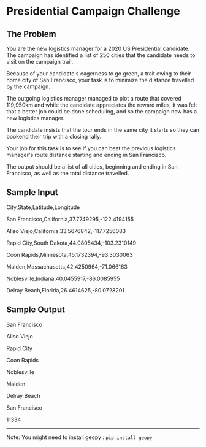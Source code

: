 Presidential Campaign Challenge
===============================

The Problem
-----------
You are the new logistics manager for a 2020 US Presidential candidate. The 
campaign has identified a list of 256 cities that the candidate needs to visit
on the campaign trail.

Because of your candidate's eagerness to go green, a trait owing to their home
city of San Francisco, your task is to minimize the distance travelled 
by the campaign.

The outgoing logistics manager managed to plot a route that covered 119,950km
and while the candidate appreciates the reward miles, it was felt that a
better job could be done scheduling, and so the campaign now has a new
logistics manager.

The candidate insists that the tour ends in the same city it starts so they
can bookend their trip with a closing rally.

Your job for this task is to see if you can beat the previous logistics
manager's route distance starting and ending in San Francisco.

The output should be a list of all cities, beginning and ending in San
Francisco, as well as the total distance travelled.

Sample Input
------------
City,State,Latitude,Longitude

San Francisco,California,37.7749295,-122.4194155

Aliso Viejo,California,33.5676842,-117.7256083

Rapid City,South Dakota,44.0805434,-103.2310149

Coon Rapids,Minnesota,45.1732394,-93.3030063

Malden,Massachusetts,42.4250964,-71.066163

Noblesville,Indiana,40.0455917,-86.0085955

Delray Beach,Florida,26.4614625,-80.0728201

Sample Output
-------------

San Francisco

Aliso Viejo

Rapid City

Coon Rapids

Noblesville

Malden

Delray Beach

San Francisco

11334


----

Note:
You might need to install geopy : ```pip install geopy```
